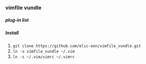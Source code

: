 ### vimfile vundle

##### plug-in list

##### Install
1. ``` git clone https://github.com/elic-eon/vimfile_vundle.git ```  
2. ``` ln -s vimfile_vundle ~/.vim ```
3. ``` ln -s ~/.vim/vimrc ~/.vimrc ```
